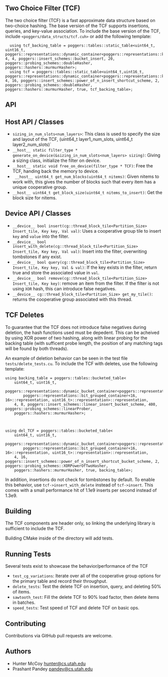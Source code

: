

Two Choice Filter (TCF)
----------

The two choice filter (TCF) is a fast approximate data structure based on two-choice hashing. The base version of the TCF supports insertions, queries, and key-value association. To include the base version of the TCF, include ```<poggers/data_structs/tcf.cuh>``` or add the following template:


```
  using tcf_backing_table = poggers::tables::static_table<uint64_t, uint16_t, poggers::representations::dynamic_container<poggers::representations::key_val_pair,uint16_t>::representation, 4, 4, poggers::insert_schemes::bucket_insert, 20, poggers::probing_schemes::doubleHasher, poggers::hashers::murmurHasher>;
  using tcf = poggers::tables::static_table<uint64_t,uint16_t, poggers::representations::dynamic_container<poggers::representations::key_val_pair,uint16_t>::representation, 4, 16, poggers::insert_schemes::power_of_n_insert_shortcut_scheme, 2, poggers::probing_schemes::doubleHasher, poggers::hashers::murmurHasher, true, tcf_backing_table>;
```

API
----------

Host API / Classes
----------

* `sizing_in_num_slots<num_layers>`: This class is used to specify the size and layout of the TCF, 
(uint64_t layer1_num_slots, uint64_t layer2_num_slots)`
* `__host__ static filter_type * generate_on_device(&sizing_in_num_slots<num_layers> sizing)`: Giving a sizing class, initialize the filter on device.
* `__host__ static void free_on_device(filter_type * TCF)`: Free the TCF, handing back the memory to device.
* ` __host__ uint64_t get_num_blocks(uint64_t nitems)`: Given nitems to work with, this gives the number of blocks such that every item has a unique cooperative group.
* `__host__ uint64_t get_block_size(uint64_t nitems_to_insert)`: Get the block size for nitems.



Device API / Classes
----------

* `__device__ bool insert(cg::thread_block_tile<Partition_Size> Insert_tile, Key key, Val val)`: Uses a cooperative group tile to insert `key` and `value` into the filter.
* `__device__ bool insert_with_delete(cg::thread_block_tile<Partition_Size> Insert_tile, Key key, Val val)`: Insert into the filter, overwriting tombstones if any exist.
* `__device__ bool query(cg::thread_block_tile<Partition_Size> Insert_tile, Key key, Val & val)`: If the key exists in the filter, return true and store the associated value in `val`.
* `__device__ bool remove(cg::thread_block_tile<Partition_Size> Insert_tile, Key key)`: remove an item from the filter. If the filter is not using `XOR` hash, this can introduce false negatives.
* `__device__ cg::thread_block_tile<Partition_Size> get_my_tile()`: returns the cooperative group associated with this thread. 




TCF Deletes
----------

To guarantee that the TCF does not introduce false negatives during deletion, the hash functions used must be depedent. This can be acheived by using XOR power of two hashing, along with linear probing for the backing table (with sufficent probe length, the position of any matching tags will be found by both threads).

An example of deletion behavior can be seen in the test file ```tests/delete_tests.cu```. To include the TCF with deletes, use the following template:

```
using backing_table = poggers::tables::bucketed_table<
    uint64_t, uint16_t,
    poggers::representations::dynamic_bucket_container<poggers::representations::dynamic_container<
        poggers::representations::bit_grouped_container<16, 16>::representation, uint16_t>::representation>::representation,
    4, 8, poggers::insert_schemes::linear_insert_bucket_scheme, 400, poggers::probing_schemes::linearProber,
    poggers::hashers::murmurHasher>;



using del_TCF = poggers::tables::bucketed_table<
    uint64_t, uint16_t,
    poggers::representations::dynamic_bucket_container<poggers::representations::dynamic_container<
        poggers::representations::bit_grouped_container<16, 16>::representation, uint16_t>::representation>::representation,
    4, 16, poggers::insert_schemes::power_of_n_insert_shortcut_bucket_scheme, 2, poggers::probing_schemes::XORPowerOfTwoHasher,
    poggers::hashers::murmurHasher, true, backing_table>;

```

In addition, insertions do not check for tombstones by default. To enable this behavior, use ```tcf->insert_with_delete``` instead of ```tcf->insert```. This comes with a small performance hit of 1.1e9 inserts per second instead of 1.3e9.


Building
--------
The TCF components are header only, so linking the underlying library is sufficient to include the TCF.

Building CMake inside of the directory will add tests.


Running Tests
------------

Several tests exist to showcase the behavior/performance of the TCF

* `test_cg_variations`: Iterate over all of the cooperative group options for the primary table and record their throughput.
* `delete_tests`: Test the delete TCF on insertion, query, and deleting 50% of items.
* `sawtooth_test`: Fill the delete TCF to 90% load factor, then delete items in batches.
* `speed_tests`: Test speed of TCF and delete TCF on basic ops.


Contributing
------------
Contributions via GitHub pull requests are welcome.


Authors
-------
- Hunter McCoy <hunter@cs.utah.edu>
- Prashant Pandey <pandey@cs.utah.edu>

